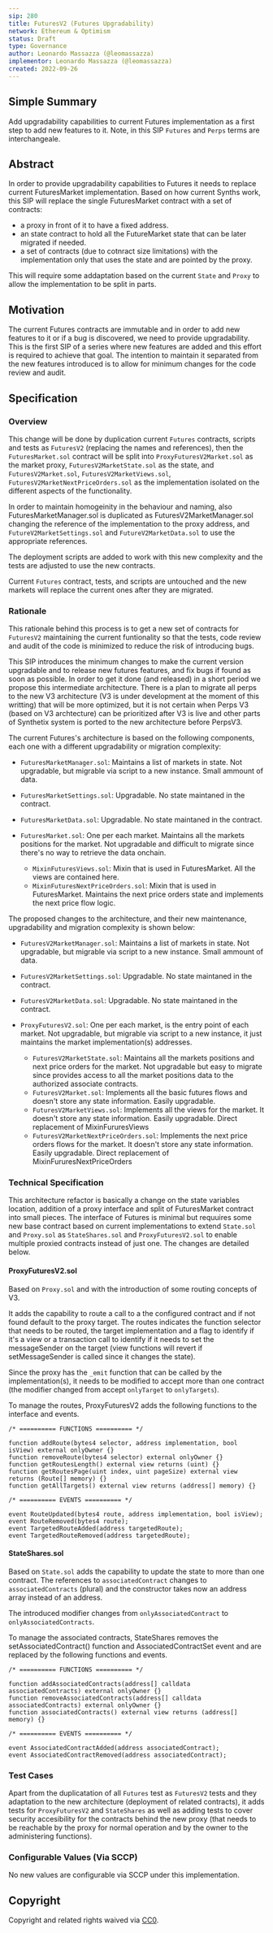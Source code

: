 ```yaml
---
sip: 280
title: FuturesV2 (Futures Upgradability)
network: Ethereum & Optimism
status: Draft
type: Governance
author: Leonardo Massazza (@leomassazza)
implementor: Leonardo Massazza (@leomassazza)
created: 2022-09-26
---
```


<!--You can leave these HTML comments in your merged SIP and delete the visible duplicate text guides, they will not appear and may be helpful to refer to if you edit it again. This is the suggested template for new SIPs. Note that an SIP number will be assigned by an editor. When opening a pull request to submit your SIP, please use an abbreviated title in the filename, `sip-draft_title_abbrev.md`. The title should be 44 characters or less.-->

## Simple Summary

<!--"If you can't explain it simply, you don't understand it well enough." Simply describe the outcome the proposed changes intends to achieve. This should be non-technical and accessible to a casual community member.-->

Add upgradability capabilities to current Futures implementation as a first step to add new features to it.
Note, in this SIP `Futures` and `Perps` terms are interchangeale.

## Abstract

<!--A short (~200 word) description of the proposed change, the abstract should clearly describe the proposed change. This is what *will* be done if the SIP is implemented, not *why* it should be done or *how* it will be done. If the SIP proposes deploying a new contract, write, "we propose to deploy a new contract that will do x".-->

In order to provide upgradability capabilities to Futures it needs to replace current FuturesMarket implementation. Based on how current Synths work, this SIP will replace the single FuturesMarket contract with a set of contracts:

- a proxy in front of it to have a fixed address.
- an state contract to hold all the FutureMarket state that can be later migrated if needed.
- a set of contracts (due to cotnract size limitations) with the implementation only that uses the state and are pointed by the proxy.

This will require some addaptation based on the current `State` and `Proxy` to allow the implementation to be split in parts.

## Motivation

<!--This is the problem statement. This is the *why* of the SIP. It should clearly explain *why* the current state of the protocol is inadequate.  It is critical that you explain *why* the change is needed, if the SIP proposes changing how something is calculated, you must address *why* the current calculation is innaccurate or wrong. This is not the place to describe how the SIP will address the issue!-->

The current Futures contracts are immutable and in order to add new features to it or if a bug is discovered, we need to provide upgradability. This is the first SIP of a series where new features are added and this effort is required to achieve that goal. The intention to maintain it separated from the new features introduced is to allow for minimum changes for the code review and audit.

## Specification

<!--The specification should describe the syntax and semantics of any new feature, there are five sections
1. Overview
2. Rationale
3. Technical Specification
4. Test Cases
5. Configurable Values
-->

### Overview

<!--This is a high level overview of *how* the SIP will solve the problem. The overview should clearly describe how the new feature will be implemented.-->

This change will be done by duplication current `Futures` contracts, scripts and tests as `FuturesV2` (replacing the names and references), then the `FuturesMarket.sol` contract will be split into `ProxyFuturesV2Market.sol` as the market proxy, `FuturesV2MarketState.sol` as the state, and `FuturesV2Market.sol`, `FuturesV2MarketViews.sol`, `FuturesV2MarketNextPriceOrders.sol` as the implementation isolated on the different aspects of the functionality.

In order to maintain homogeinity in the behaviour and naming, also FuturesMarketManager.sol is duplicated as FuturesV2MarketManager.sol changing the reference of the implementation to the proxy address, and `FutureV2MarketSettings.sol` and `FutureV2MarketData.sol` to use the appropriate references.

The deployment scripts are added to work with this new complexity and the tests are adjusted to use the new contracts.

Current `Futures` contract, tests, and scripts are untouched and the new markets will replace the current ones after they are migrated.

### Rationale

<!--This is where you explain the reasoning behind how you propose to solve the problem. Why did you propose to implement the change in this way, what were the considerations and trade-offs. The rationale fleshes out what motivated the design and why particular design decisions were made. It should describe alternate designs that were considered and related work. The rationale may also provide evidence of consensus within the community, and should discuss important objections or concerns raised during discussion.-->

This rationale behind this process is to get a new set of contracts for `FuturesV2` maintaining the current funtionality so that the tests, code review and audit of the code is minimized to reduce the risk of introducing bugs.

This SIP introduces the minimum changes to make the current version upgradable and to release new futures features, and fix bugs if found as soon as possible. In order to get it done (and released) in a short period we propose this intermediate architecture. There is a plan to migrate all perps to the new V3 architecture (V3 is under development at the moment of this writting) that will be more optimized, but it is not certain when Perps V3 (based on V3 archtecture) can be prioritized after V3 is live and other parts of Synthetix system is ported to the new architecture before PerpsV3.

The current Futures's architecture is based on the following components, each one with a different upgradability or migration complexity:

- `FuturesMarketManager.sol`: Maintains a list of markets in state. Not upgradable, but migrable via script to a new instance. Small ammount of data.
- `FuturesMarketSettings.sol`: Upgradable. No state maintaned in the contract.
- `FuturesMarketData.sol`: Upgradable. No state maintaned in the contract.

- `FuturesMarket.sol`: One per each market. Maintains all the markets positions for the market. Not upgradable and difficult to migrate since there's no way to retrieve the data onchain.
  - `MixinFuturesViews.sol`: Mixin that is used in FuturesMarket. All the views are contained here.
  - `MixinFuturesNextPriceOrders.sol`: Mixin that is used in FuturesMarket. Maintains the next price orders state and implements the next price flow logic.

The proposed changes to the architecture, and their new maintenance, upgradability and migration complexity is shown below:

- `FuturesV2MarketManager.sol`: Maintains a list of markets in state. Not upgradable, but migrable via script to a new instance. Small ammount of data.
- `FuturesV2MarketSettings.sol`: Upgradable. No state maintaned in the contract.
- `FuturesV2MarketData.sol`: Upgradable. No state maintaned in the contract.

- `ProxyFuturesV2.sol`: One per each market, is the entry point of each market. Not upgradable, but migrable via script to a new instance, it just maintains the market implementation(s) addresses.
  - `FuturesV2MarketState.sol`: Maintains all the markets positions and next price orders for the market. Not upgradable but easy to migrate since provides access to all the market positions data to the authorized associate contracts.
  - `FuturesV2Market.sol`: Implements all the basic futures flows and doesn't store any state information. Easily upgradable.
  - `FuturesV2MarketViews.sol`: Implements all the views for the market. It doesn't store any state information. Easily upgradable. Direct replacement of MixinFururesViews
  - `FuturesV2MarketNextPriceOrders.sol`: Implements the next price orders flows for the market. It doesn't store any state information. Easily upgradable. Direct replacement of MixinFururesNextPriceOrders

### Technical Specification

<!--The technical specification should outline the public API of the changes proposed. That is, changes to any of the interfaces Synthetix currently exposes or the creations of new ones.-->

This architecture refactor is basically a change on the state variables location, addition of a proxy interface and split of FuturesMarket contract into small pieces. The interface of Futures is minimal but requuires some new base contract based on current implementations to extend `State.sol` and `Proxy.sol` as `StateShares.sol` and `ProxyFuturesV2.sol` to enable multiple proxied contracts instead of just one. The changes are detailed below.

#### ProxyFuturesV2.sol

Based on `Proxy.sol` and with the introduction of some routing concepts of V3.

It adds the capability to route a call to a the configured contract and if not found default to the proxy target. The routes indicates the function selector that needs to be routed, the target implementation and a flag to identify if it's a view or a transaction call to identify if it needs to set the messageSender on the target (view functions will revert if setMessageSender is called since it changes the state).

Since the proxy has the `_emit` function that can be called by the implementation(s), it needs to be modified to accept more than one contract (the modifier changed from accept `onlyTarget` to `onlyTargets`).

To manage the routes, ProxyFuturesV2 adds the following functions to the interface and events.

```
/* ========== FUNCTIONS ========== */

function addRoute(bytes4 selector, address implementation, bool isView) external onlyOwner {}
function removeRoute(bytes4 selector) external onlyOwner {}
function getRoutesLength() external view returns (uint) {}
function getRoutesPage(uint index, uint pageSize) external view returns (Route[] memory) {}
function getAllTargets() external view returns (address[] memory) {}

/* ========== EVENTS ========== */

event RouteUpdated(bytes4 route, address implementation, bool isView);
event RouteRemoved(bytes4 route);
event TargetedRouteAdded(address targetedRoute);
event TargetedRouteRemoved(address targetedRoute);
```

#### StateShares.sol

Based on `State.sol` adds the capability to update the state to more than one contract. The references to `associatedContract` changes to `associatedContracts` (plural) and the constructor takes now an address array instead of an address.

The introduced modifier changes from `onlyAssociatedContract` to `onlyAssociatedContracts`.

To manage the associated contracts, StateShares removes the setAssociatedContract() function and AssociatedContractSet event and are replaced by the following functions and events.

```
/* ========== FUNCTIONS ========== */

function addAssociatedContracts(address[] calldata associatedContracts) external onlyOwner {}
function removeAssociatedContracts(address[] calldata associatedContracts) external onlyOwner {}
function associatedContracts() external view returns (address[] memory) {}

/* ========== EVENTS ========== */

event AssociatedContractAdded(address associatedContract);
event AssociatedContractRemoved(address associatedContract);
```

### Test Cases

<!--Test cases for an implementation are mandatory for SIPs but can be included with the implementation..-->

Apart from the duplicatation of all `Futures` test as `FuturesV2` tests and they adaptation to the new architecture (deployment of related contracts), it adds tests for `ProxyFuturesV2` and `StateShares` as well as adding tests to cover security accesibility for the contracts behind the new proxy (that needs to be reachable by the proxy for normal operation and by the owner to the administering functions).

### Configurable Values (Via SCCP)

<!--Please list all values configurable via SCCP under this implementation.-->

No new values are configurable via SCCP under this implementation.

## Copyright

Copyright and related rights waived via [CC0](https://creativecommons.org/publicdomain/zero/1.0/).
